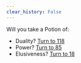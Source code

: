 ```yaml
---
clear_history: False
---
```

Will you take a Potion of:

- Duality? [Turn to 118](!consume-item!duality-potion!118)
- Power? [Turn to 85](!consume-item!power-potion!85)
- Elusiveness? [Turn to 18](!consume-item!elusiveness!18)
